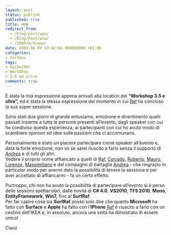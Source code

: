 ```yaml
---
layout: post
status: publish
published: true
title: WOW
redirect_from: 
  - /blog/post/wow/
  - /Blog/Post/wow/
  - /2009/6/9/wow/
date: 2009-06-09 13:42:02.000000000 +01:00
categories:
- Various
tags:
- UgiDotNet
- WorkShop
- 3.5 ed oltre
comments: true
---
```

<p>&Egrave; stata la mia espressione appena arrivati alla location del <strong>&ldquo;Workshop 3.5 e oltre&rdquo;,</strong> ed &egrave; stata la stessa espressione del momento in cui <a rel="nofollow" target="_blank" href="http://blogs.ugidotnet.org/raffaele/Default.aspx">Raf</a> ha concluso la sua super sessione.</p>
<p>Sono stati due giorni di grande entusiamo, emozione e divertimento quelli passati insieme a tutte le persone presenti all&rsquo;evento, dagli speaker con cui ho condiviso questa esperienza, ai partecipanti con cui ho avuto modo di scambiare opinioni ed idee sulle passioni che ci accomunano.</p>
<p>Personalmente &egrave; stato un piacere partecipare come speaker all&rsquo;evento e, data la forte emozione, non s&ograve; se sarei riuscito a farlo senza il supporto di <a rel="nofollow" target="_blank" href="http://blogs.ugidotnet.org/pape/Default.aspx">Andrea</a> e di tutti gli altri. <br />
Vedere il proprio nome affiancato a quelli di <a rel="nofollow" target="_blank" href="http://blogs.ugidotnet.org/raffaele/Default.aspx">Raf</a>, <a rel="nofollow" target="_blank" href="http://blogs.ugidotnet.org/corrado/Default.aspx">Corrado</a>, <a rel="nofollow" target="_blank" href="http://blogs.ugidotnet.org/RobyMes/Default.aspx">Roberto</a>, <a rel="nofollow" target="_blank" href="http://blogs.ugidotnet.org/topics/Default.aspx">Mauro</a>, <a rel="nofollow" target="_blank" href="http://www.geniodelmale.info/">Lorenzo</a>, <a rel="nofollow" target="_blank" href="http://blogs.ugidotnet.org/massi/Default.aspx">Massimiliano</a> e del compagno di battaglia <a rel="nofollow" target="_blank" href="http://blogs.ugidotnet.org/pape/Default.aspx">Andrea</a> - che ringrazio in particolar modo per avermi dato la possibilit&agrave; di tenere la sessione e per aver accettato di affiancarmi - fa un certo effetto.</p>
<p>Purtroppo, chi non ha avuto la possibilit&agrave; di partecipare all&rsquo;evento si &egrave; perso delle sessioni spettacolari, dalle novit&agrave; di <strong>C# 4.0</strong>, <strong>VS2010</strong>, <strong>TFS 2010</strong>, <strong>Mono</strong>, <strong>EntityFramework</strong>, <strong>Win7,</strong> fino al <strong>SurfRaf</strong>. <br />
Per far capire cosa sia <strong>SurfRaf</strong> posso solo dire che quanto <strong>Microsoft</strong> ha fatto con <strong>Surface</strong> e <strong>Apple</strong> ha fatto con l&rsquo;<strong>IPhone</strong> <a rel="nofollow" target="_blank" href="http://blogs.ugidotnet.org/raffaele/Default.aspx">Raf</a> &egrave; riuscito a farlo con un cestino dell&rsquo;IKEA e, in assoluto, ancora una volta ha dimostrato di essere unico!</p>
<p>Ciauz</p>
